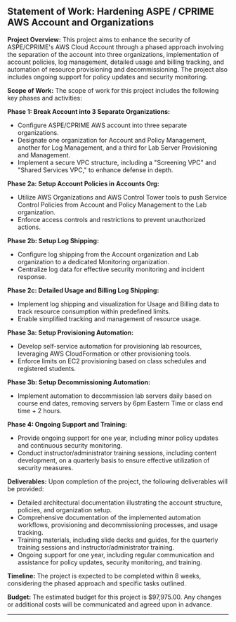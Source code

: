 **Statement of Work: Hardening ASPE / CPRIME AWS Account and Organizations**
---
**Project Overview:**
This project aims to enhance the security of ASPE/CPRIME's AWS Cloud Account through a phased approach involving the separation of the account into three organizations, implementation of account policies, log management, detailed usage and billing tracking, and automation of resource provisioning and decommissioning. The project also includes ongoing support for policy updates and security monitoring.

**Scope of Work:**
The scope of work for this project includes the following key phases and activities:

**Phase 1: Break Account into 3 Separate Organizations:**
- Configure ASPE/CPRIME AWS account into three separate organizations.
- Designate one organization for Account and Policy Management, another for Log Management, and a third for Lab Server Provisioning and Management.
- Implement a secure VPC structure, including a "Screening VPC" and "Shared Services VPC," to enhance defense in depth.

**Phase 2a: Setup Account Policies in Accounts Org:**
- Utilize AWS Organizations and AWS Control Tower tools to push Service Control Policies from Account and Policy Management to the Lab organization.
- Enforce access controls and restrictions to prevent unauthorized actions.

**Phase 2b: Setup Log Shipping:**
- Configure log shipping from the Account organization and Lab organization to a dedicated Monitoring organization.
- Centralize log data for effective security monitoring and incident response.

**Phase 2c: Detailed Usage and Billing Log Shipping:**
- Implement log shipping and visualization for Usage and Billing data to track resource consumption within predefined limits.
- Enable simplified tracking and management of resource usage.

**Phase 3a: Setup Provisioning Automation:**
- Develop self-service automation for provisioning lab resources, leveraging AWS CloudFormation or other provisioning tools.
- Enforce limits on EC2 provisioning based on class schedules and registered students.

**Phase 3b: Setup Decommissioning Automation:**
- Implement automation to decommission lab servers daily based on course end dates, removing servers by 6pm Eastern Time or class end time + 2 hours.

**Phase 4: Ongoing Support and Training:**
- Provide ongoing support for one year, including minor policy updates and continuous security monitoring.
- Conduct instructor/administrator training sessions, including content development, on a quarterly basis to ensure effective utilization of security measures.

**Deliverables:**
Upon completion of the project, the following deliverables will be provided:

- Detailed architectural documentation illustrating the account structure, policies, and organization setup.
- Comprehensive documentation of the implemented automation workflows, provisioning and decommissioning processes, and usage tracking.
- Training materials, including slide decks and guides, for the quarterly training sessions and instructor/administrator training.
- Ongoing support for one year, including regular communication and assistance for policy updates, security monitoring, and training.

**Timeline:**
The project is expected to be completed within 8 weeks, considering the phased approach and specific tasks outlined.

**Budget:**
The estimated budget for this project is $97,975.00. 
Any changes or additional costs will be communicated and agreed upon in advance.

---
